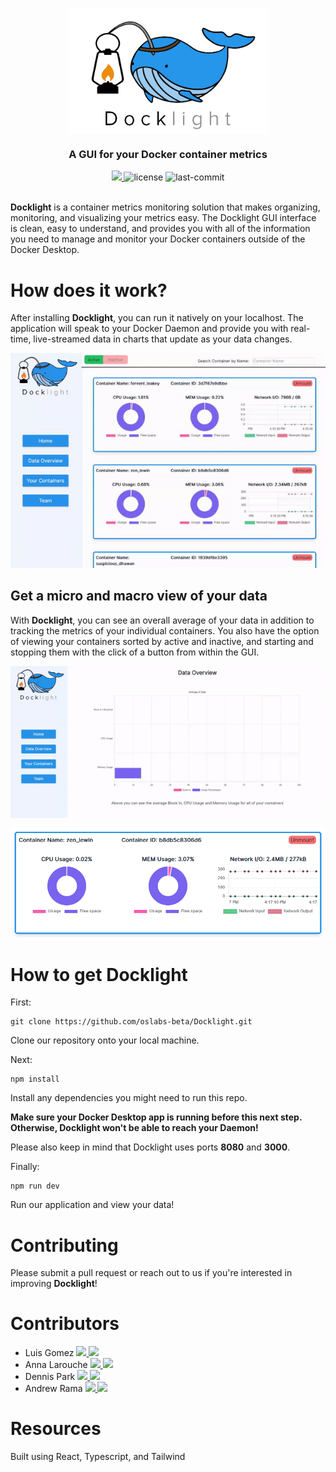<h1 align="center">
  <a href="https://docklight.dev" target="_blank">
    <img 
        style="display: block; 
              margin-left: auto;
              margin-right: auto;
              "
        src="Client/assets/docklightlogo-removebg.png" 
        height=200
        alt="Docklight">
    </img>
  </a>
</h1>

<h3 align="center"><strong>A GUI for your Docker container metrics</strong></h3>

<div align="center">
  <a href="https://docklight.dev" target="_blank">
    <img src="https://img.shields.io/badge/website-docklight-teal.svg" />
  </a>
  <img alt="license" src="https://img.shields.io/badge/License-MIT-green.svg">
  <img alt="last-commit" src="https://img.shields.io/github/last-commit/oslabs-beta/docklight?color=orange">
</div>
<br/>

**Docklight** is a container metrics monitoring solution that makes organizing, monitoring, and visualizing your metrics easy. The Docklight GUI interface is clean, easy to understand, and provides you with all of the information you need to manage and monitor your Docker containers outside of the Docker Desktop.

# How does it work?

After installing **Docklight**, you can run it natively on your localhost. The application will speak to your Docker Daemon and provide you with real-time, live-streamed data in charts that update as your data changes.

<p align="center">
  <img src="Client/assets/individualgif.gif" width="600px" margin="auto"/>
</p>

## Get a micro and macro view of your data

With **Docklight**, you can see an overall average of your data in addition to tracking the metrics of your individual containers. You also have the option of viewing your containers sorted by active and inactive, and starting and stopping them with the click of a button from within the GUI. 

<p align="center">
  <img src="Client/assets/overviewgif.gif" width="600px" margin="auto"/>
</p>

<p align="center">
  <img src="Client/assets/conimage.png" width="600px" margin="auto"/>
</p>

# How to get **Docklight**

First:

```
git clone https://github.com/oslabs-beta/Docklight.git
```

Clone our repository onto your local machine. 

Next: 

```
npm install
```

Install any dependencies you might need to run this repo. 

**Make sure your Docker Desktop app is running before this next step. Otherwise, Docklight won't be able to reach your Daemon!**

Please also keep in mind that Docklight uses ports **8080** and **3000**.

Finally:

```
npm run dev
```

Run our application and view your data!

# Contributing
Please submit a pull request or reach out to us if you're interested in improving **Docklight**!

# Contributors
<ul>
  <li>
    Luis Gomez
    <a href="https://www.linkedin.com/in/luisgomezo/" target="_blank">
      <img src="https://img.shields.io/badge/LinkedIn-0077B5?style=social&logo=linkedin" />
    </a>
      <a href="https://github.com/Luisortzg" target="_blank">
      <img src="https://img.shields.io/badge/Github-0077B5?style=social&logo=github" />
    </a>
  </li>
  <li>
    Anna Larouche
    <a href="https://www.linkedin.com/in/anna-larouche" target="_blank">
      <img src="https://img.shields.io/badge/LinkedIn-0077B5?style=social&logo=linkedin" />
    </a>
      <a href="https://github.com/amlarouche" target="_blank">
      <img src="https://img.shields.io/badge/Github-0077B5?style=social&logo=github" />
    </a>
  </li>
  <li>
    Dennis Park
    <a href="https://www.linkedin.com/in/dennishpark/" target="_blank">
      <img src="https://img.shields.io/badge/LinkedIn-0077B5?style=social&logo=linkedin" />
    </a>
      <a href="https://github.com/hdennispark" target="_blank">
      <img src="https://img.shields.io/badge/Github-0077B5?style=social&logo=github" />
    </a>
  </li>
  <li>
    Andrew Rama
    <a href="https://www.linkedin.com/in/andrew-rama-075b3a145/" target="_blank">
      <img src="https://img.shields.io/badge/LinkedIn-0077B5?style=social&logo=linkedin" />
    </a>
      <a href="https://github.com/RamaSaga" target="_blank">
      <img src="https://img.shields.io/badge/Github-0077B5?style=social&logo=github" />
    </a>
  </li>
</ul>

# Resources
Built using React, Typescript, and Tailwind

